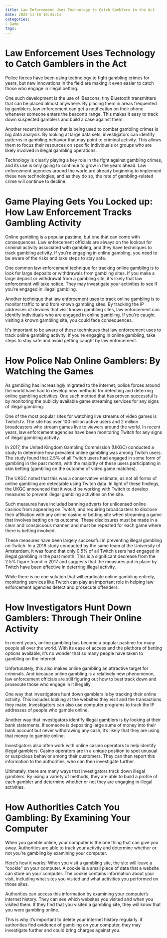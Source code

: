 ```yaml
---
title: Law Enforcement Uses Technology to Catch Gamblers in the Act 
date: 2022-11-18 10:41:14
categories:
- Game
tags:
---
```



#  Law Enforcement Uses Technology to Catch Gamblers in the Act 

Police forces have been using technology to fight gambling crimes for years, but new innovations in the field are making it even easier to catch those who engage in illegal betting. 

One such development is the use of iBeacons, tiny Bluetooth transmitters that can be placed almost anywhere. By placing them in areas frequented by gamblers, law enforcement can get a notification on their phone whenever someone enters the beacon’s range. This makes it easy to track down suspected gamblers and build a case against them. 

Another recent innovation that is being used to combat gambling crimes is big data analysis. By looking at large data sets, investigators can identify patterns in gambling behavior that may point to criminal activity. This allows them to focus their resources on specific individuals or groups who are likely involved in illegal gambling operations. 

Technology is clearly playing a key role in the fight against gambling crimes, and its use is only going to continue to grow in the years ahead. Law enforcement agencies around the world are already beginning to implement these new technologies, and as they do so, the rate of gambling-related crime will continue to decline.

#  Game Playing Gets You Locked up: How Law Enforcement Tracks Gambling Activity 

Online gambling is a popular pastime, but one that can come with consequences. Law enforcement officials are always on the lookout for criminal activity associated with gambling, and they have techniques to track gambling activity. If you're engaging in online gambling, you need to be aware of the risks and take steps to stay safe.

One common law enforcement technique for tracking online gambling is to look for large deposits or withdrawals from gambling sites. If you make a large deposit or withdrawal from a gambling site, it's likely that law enforcement will take notice. They may investigate your activities to see if you're engaged in illegal gambling.

Another technique that law enforcement uses to track online gambling is to monitor traffic to and from known gambling sites. By tracking the IP addresses of devices that visit known gambling sites, law enforcement can identify individuals who are engaged in online gambling. If you're caught visiting a known gambling site, you could face consequences.

It's important to be aware of these techniques that law enforcement uses to track online gambling activity. If you're engaging in online gambling, take steps to stay safe and avoid getting caught by law enforcement.

#  How Police Nab Online Gamblers: By Watching the Games 

As gambling has increasingly migrated to the internet, police forces around the world have had to develop new methods for detecting and deterring online gambling activities. One such method that has proven successful is by monitoring the publicly available game streaming services for any signs of illegal gambling.

One of the most popular sites for watching live streams of video games is Twitch.tv. The site has over 100 million active users and 2 million broadcasters who stream games live to viewers around the world. In recent years, law enforcement agencies have been monitoring Twitch for any signs of illegal gambling activity.

In 2017, the United Kingdom Gambling Commission (UKGC) conducted a study to determine how prevalent online gambling was among Twitch users. The study found that 2.5% of all Twitch users had engaged in some form of gambling in the past month, with the majority of these users participating in skin betting (gambling on the outcome of video game matches).

The UKGC noted that this was a conservative estimate, as not all forms of online gambling are detectable using Twitch data. In light of these findings, the UKGC announced that it would be working with Twitch to develop measures to prevent illegal gambling activities on the site.

Such measures have included banning adverts for unlicensed online casinos from appearing on Twitch, and requiring broadcasters to disclose their affiliation with any online casino or betting site when streaming a game that involves betting on its outcome. These disclosures must be made in a clear and conspicuous manner, and must be repeated for each game where there is betting involved.

These measures have been largely successful in preventing illegal gambling on Twitch. In a 2018 study conducted by the same team at the University of Amsterdam, it was found that only 0.5% of all Twitch users had engaged in illegal gambling in the past month. This is a significant decrease from the 2.5% figure found in 2017 and suggests that the measures put in place by Twitch have been effective in deterring illegal activity.

While there is no one solution that will eradicate online gambling entirely, monitoring services like Twitch can play an important role in helping law enforcement agencies detect and prosecute offenders.

#  How Investigators Hunt Down Gamblers: Through Their Online Activity 

In recent years, online gambling has become a popular pastime for many people all over the world. With its ease of access and the plethora of betting options available, it’s no wonder that so many people have taken to gambling on the internet.

Unfortunately, this also makes online gambling an attractive target for criminals. And because online gambling is a relatively new phenomenon, law enforcement officials are still figuring out how to best track down and prosecute those who engage in it illegally.

One way that investigators hunt down gamblers is by tracking their online activity. This includes looking at the websites they visit and the transactions they make. Investigators can also use computer programs to track the IP addresses of people who gamble online.

Another way that investigators identify illegal gamblers is by looking at their bank statements. If someone is depositing large sums of money into their bank account but never withdrawing any cash, it’s likely that they are using that money to gamble online.

Investigators also often work with online casino operators to help identify illegal gamblers. Casino operators are in a unique position to spot unusual or suspicious behavior among their customers. They can then report this information to the authorities, who can then investigate further.

Ultimately, there are many ways that investigators track down illegal gamblers. By using a variety of methods, they are able to build a profile of each gambler and determine whether or not they are engaging in illegal activities.

#  How Authorities Catch You Gambling: By Examining Your Computer

When you gamble online, your computer is the one thing that can give you away. Authorities are able to track your activity and determine whether or not you’re gambling by examining your computer.

Here’s how it works: When you visit a gambling site, the site will leave a “cookie” on your computer. A cookie is a small piece of data that a website can store on your computer. The cookie contains information about your visit, including what sites you visited and what activities you performed on those sites.

Authorities can access this information by examining your computer’s internet history. They can see which websites you visited and when you visited them. If they find that you visited a gambling site, they will know that you were gambling online.

This is why it’s important to delete your internet history regularly. if authorities find evidence of gambling on your computer, they may investigate further and could bring charges against you.